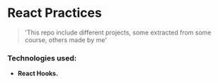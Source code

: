 # **React Practices**
>'This repo include different projects, some extracted from some course, others made by me'


### Technologies used: 
- **React Hooks.**
